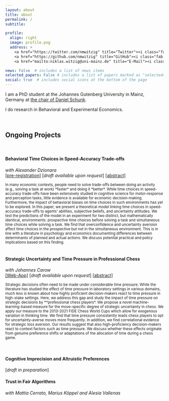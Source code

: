 ```yaml
---
layout: about
title: about
permalink: /
subtitle: 

profile:
  align: right
  image: profile.png
  address: >
    <a href="https://twitter.com/nmwitzig" title="Twitter"><i class="fab fa-twitter"></i></a>
    <a href="https://github.com/nmwitzig" title="GitHub"><i class="fab fa-github"></i></a>
    <a href="mailto:niklas.witzig@uni-mainz.de" title="E-Mail"><i class="fa fa-envelope"></i></a>

news: False  # includes a list of news items
selected_papers: False # includes a list of papers marked as "selected={true}"
social: true  # includes social icons at the bottom of the page
---
```

  

I am a PhD student at the Johannes Gutenberg University in Mainz, Germany at [the chair of Daniel Schunk](https://www.public.economics.uni-mainz.de).

I do research in Behavioral and Experimental Economics.

&nbsp;
&nbsp;

## Ongoing Projects
&nbsp;

<!--*[You can find a poster summarizing some of my projects here](https://www.gutenberg-akademie.uni-mainz.de/files/2022/05/Witzig_poster_Komprimiert.pdf)*
-->
 
#### Behavioral Time Choices in Speed-Accuracy Trade-offs
*with Alexander Dzionara*<br>
[[pre-registration]](https://www.socialscienceregistry.org/trials/7748) [*draft available upon request*] <a data-toggle="collapse" href="#collapse_time" class="collapsed" aria-expanded="false">[abstract]</a>
<div id="collapse_time" class="panel-collapse collapse" style=""> <text style="font-size:smaller">
In many economic contexts, people need to solve trade-offs between doing an activity (e.g., solving a task at work) *faster* and doing it *better*. While time choices in speed-accuracy trade-offs have been extensively studied in cognitive science for motor-response and perception tasks, little evidence is available for economic decision-making. Furthermore, the impact of behavioral biases on time choices in such environments has yet to be explored. In this paper, we present a theoretical model linking time choices in speed-accuracy trade-offs to agents' abilities, subjective beliefs, and uncertainty attitudes. We test the predictions of the model in an experiment for two distinct, but mathematically identical, environments: prospective time choices before solving a task and simultaneous time choices while solving a task. We find that overconfidence and uncertainty aversion affect time choices in the prospective but not in the simultaneous environment. This is in line with a literature in psychology and economics documenting differences between determinants of planned and actual actions. We discuss potential practical and policy implications based on this finding.
</text></div>
&nbsp;


#### Strategic Uncertainty and Time Pressure in Professional Chess
*with Johannes Carow*<br>
[[Web-App]](https://share.streamlit.io/nmwitzig/streamlit-chess/main/app.py) [*draft available upon request*] <a data-toggle="collapse" href="#collapse_chess" class="collapsed" aria-expanded="false">[abstract]</a>
<div id="collapse_chess" class="panel-collapse collapse" style=""> <text style="font-size:smaller">
Strategic decisions often need to be made under considerable time pressure. While the literature has studied the effect of time pressure in laboratory settings in various domains, much less is known about how highly proficient decision-makers react to time pressure in high-stake settings. Here, we address this gap and study the impact of time pressure on strategic decisions by **professional chess players*. We propose a novel machine-learning-based measure for the move-specific degree of strategic uncertainty in chess. We apply our measure to the 2013-2021 FIDE Chess World Cups which allow for exogenous variation in thinking time. We find that time pressure consistently leads chess players to opt for uncertainty-averse moves more frequently. In addition, we find correlational evidence for strategic loss aversion. Our results suggest that also high-proficiency decision-makers react to context factors such as time pressure. We discuss whether these effects originate from genuine preference shifts or adaptations of the allocation of time during a chess game.
</text></div>

&nbsp;
  
#### Cognitive Imprecision and Altruistic Preferences
[*draft in preparation*]
&nbsp;

<!--
[[Project Page]](/projects/projects-3) [*draft in preparation*]<br>
<details>
<summary>[Summary]</summary> 
<text style="font-size:smaller">
In this project, we 
</text>
</details>
-->

#### Trust in Fair Algorithms
*with Mattia Cerrato, Marius Köppel and Alesia Vallenas*<br>
&nbsp;


<!--
<details>
<summary>[Summary]</summary> 
<text style="font-size:smaller">
In this project, we 
</text>
</details>
-->


